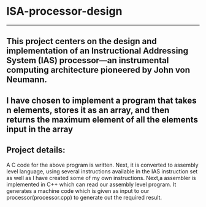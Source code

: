 # ISA-processor-design
--------------------------
This project centers on the design and implementation of an
Instructional Addressing System (IAS) processor—an
instrumental computing architecture pioneered by John von
Neumann.
---------------------------
I have chosen to implement a program that takes n
elements, stores it as an array, and then returns the maximum
element of all the elements input in the array
----------------------------
Project details:
----------------------------
A C code for the above program is written. Next, it is converted to
assembly level language, using several instructions available in
the IAS instruction set as well as I have created some of my own instructions.
Next,a assembler is implemented in C++ which can read our
assembly level program. It generates a machine code which is given as input
to our processor(processor.cpp) to generate out the required result.
